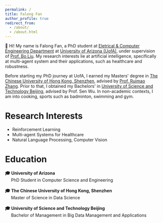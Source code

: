 ```yaml
---
permalink: /
title: Falong Fan
author_profile: true
redirect_from: 
  - /about/
  - /about.html
---
```


👋 Hi! My name is Falong Fan, a PhD student at [Eletrical & Computer Engineering Department](https://ece.engineering.arizona.edu/) at [University of Arizona (UofA)](https://www.arizona.edu/), under supervision of [Prof. Bo Liu](https://ergodicmarkovian.github.io/main/). My research interests lie at artificial intelligence, specifically at multi-agent system and their applications, such as healthcare and robustness. 

Before starting my PhD journey at UofA, I earned my Masters' degree in [The Chinese University of Hong Kong, Shenzhen](https://www.cuhk.edu.cn/en), advised by [Prof. Ruimao Zhang](http://zhangruimao.site/). Prior to that, I obtained my Bachelors' in [University of Science and Technology Beijing](https://en.ustb.edu.cn/), advised by Prof. Sen Wu. In non-academic contexts, I am into cooking, sports such as badminton, swimming and gym. 

# Research Interests
* Reinforcement Learning
* Multi-agent Systems for Healthcare
* Natural Language Processing, Computer Vision

# Education
**🎓 University of Arizona**    
&nbsp;&nbsp;&nbsp;&nbsp;&nbsp;PhD Student in Computer Science and Engineering    
<br>
**🎓 The Chinese University of Hong Kong, Shenzhen**     
&nbsp;&nbsp;&nbsp;&nbsp;&nbsp;Master of Science in Data Science     
<br>
**🎓 University of Science and Technology Beijing**   
&nbsp;&nbsp;&nbsp;&nbsp;&nbsp;Bachelor of Management in Big Data Management and Applications     
